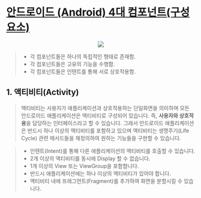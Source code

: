 # [안드로이드 (Android) 4대 컴포넌트(구성요소)](https://velog.io/@jojo_devstory/%EC%95%88%EB%93%9C%EB%A1%9C%EC%9D%B4%EB%93%9C-Android-4%EB%8C%80-%EC%BB%B4%ED%8F%AC%EB%84%8C%ED%8A%B8)
<p align="center">
  <img src="https://media.vlpt.us/images/jojo_devstory/post/9138556b-4a4c-4c48-a6dc-c9abc34e9b46/%EC%8A%A4%ED%81%AC%EB%A6%B0%EC%83%B7%202020-03-06%20%EC%98%A4%EC%A0%84%2011.51.43.png">
</p>

> * 각 컴포넌트들은 하나의 독립적인 형태로 존재함.
> * 각 컴포넌트들은 고유의 기능을 수행함.
> * 각 컴포넌트들은 인텐트를 통해 서로 상호작용함.

## 1. 액티비티(Activity)
> 액티비티는 사용자가 애플리케이션과 상호작용하는 단일화면을 의미하며 모든 안드로이드 애플리케이션은 액티비티로 구성되어 있습니다.
즉, **사용자와 상호작용**을 담당하는 인터페이스라고 할 수 있습니다.
그래서 안드로이드 애플리케이션은 반드시 하나 이상의 액티비티를 포함하고 있으며
액티비티는 생명주기(Life Cycle) 관련 메서드들을 재정의하여 원하는 기능들을 구현할 수 있습니다.

> * 인텐트(Intent)를 통해 다른 애플리케이션의 액티비티를 호출할 수 있습니다.
> * 2개 이상의 액티비티를 동시에 Display 할 수 없습니다.
> * 1개 이상의 View 또는 ViewGroup을 포함합니다.
> * 반드시 애플리케이션에는 하나 이상의 액티비티가 있어야 합니다.
> * 액티비티 내에 프래그먼트(Fragment)를 추가하여 화면을 분할시킬 수 있습니다.
